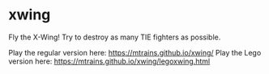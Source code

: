 # xwing
Fly the X-Wing! Try to destroy as many TIE fighters as possible. 

Play the regular version here: https://mtrains.github.io/xwing/
Play the Lego version here: https://mtrains.github.io/xwing/legoxwing.html 
